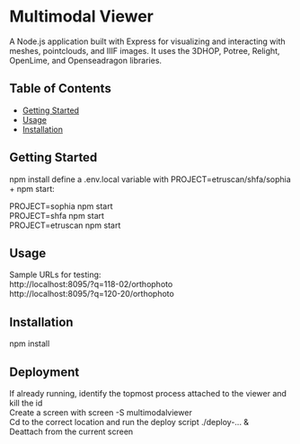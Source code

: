 # Multimodal Viewer
A Node.js application built with Express for visualizing and interacting with meshes, pointclouds, and IIIF images. It uses the 3DHOP, Potree, Relight, OpenLime, and Openseadragon libraries.

## Table of Contents
- [Getting Started](#getting-started)
- [Usage](#usage)
- [Installation](#installation)

## Getting Started

npm install
define a .env.local variable with PROJECT=etruscan/shfa/sophia + npm start:  

PROJECT=sophia npm start  
PROJECT=shfa npm start  
PROJECT=etruscan npm start  

## Usage

Sample URLs for testing:  
http://localhost:8095/?q=118-02/orthophoto  
http://localhost:8095/?q=120-20/orthophoto  

## Installation

npm install

## Deployment 

If already running, identify the topmost process attached to the viewer and kill the id  
Create a screen with screen -S multimodalviewer  
Cd to the correct location and run the deploy script ./deploy-... &  
Deattach from the current screen  
